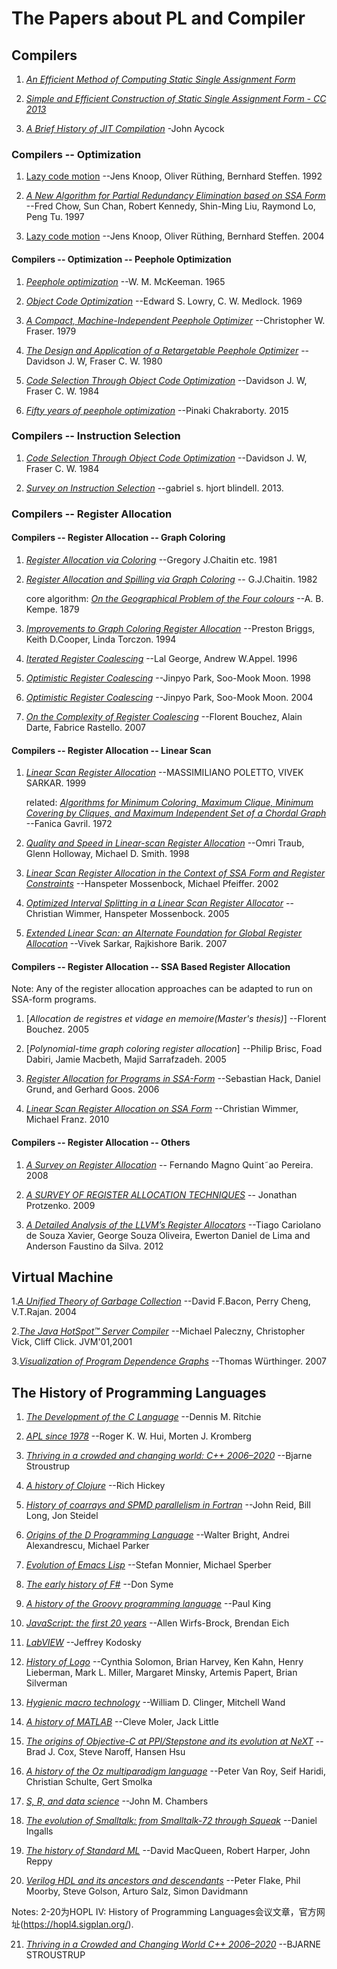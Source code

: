 # The Papers about PL and Compiler

## Compilers

1. [*An Efficient Method of Computing Static Single Assignment Form*](http://pages.cs.wisc.edu/~fischer/cs701.f08/ssa.pdf)

2. [*Simple and Efficient Construction of Static Single Assignment Form - CC 2013*](https://compilers.cs.uni-saarland.de/papers/bbhlmz13cc.pdf)

3. [*A Brief History of JIT Compilation*](http://eecs.ucf.edu/~dcm/Teaching/COT4810-Spring2011/Literature/JustInTimeCompilation.pdf) -John Aycock

### Compilers -- Optimization

1. [Lazy code motion](https://dl.acm.org/doi/10.1145/143095.143136) --Jens Knoop, Oliver Rüthing, Bernhard Steffen. 1992

2. [*A New Algorithm for Partial Redundancy Elimination based on SSA Form*](https://www.researchgate.net/publication/2460226) --Fred Chow, Sun Chan, Robert Kennedy, Shin-Ming Liu, Raymond Lo, Peng Tu. 1997

3. [Lazy code motion](https://dl.acm.org/doi/10.1145/989393.989439) --Jens Knoop, Oliver Rüthing, Bernhard Steffen. 2004

#### Compilers -- Optimization -- Peephole Optimization

1. [*Peephole optimization*](https://dl.acm.org/doi/10.1145/364995.365000) --W. M. McKeeman. 1965

2. [*Object Code Optimization*](https://dl.acm.org/doi/10.1145/362835.362838) --Edward S. Lowry, C. W. Medlock. 1969

3. [*A Compact, Machine-Independent Peephole Optimizer*](https://dl.acm.org/doi/10.1145/567752.567753) --Christopher W. Fraser. 1979

4. [*The Design and Application of a Retargetable Peephole Optimizer*](https://dl.acm.org/doi/10.1145/357094.357098) --Davidson J. W, Fraser C. W. 1980

5. [*Code Selection Through Object Code Optimization*](https://dl.acm.org/doi/10.1145/1780.1783) --Davidson J. W, Fraser C. W. 1984

6. [*Fifty years of peephole optimization*](https://www.currentscience.ac.in/Volumes/108/12/2186.pdf) --Pinaki Chakraborty. 2015

### Compilers -- Instruction Selection

1. [*Code Selection Through Object Code Optimization*](https://dl.acm.org/doi/10.1145/1780.1783) --Davidson J. W, Fraser C. W. 1984

2. [*Survey on Instruction Selection*](https://arxiv.org/ftp/arxiv/papers/1306/1306.4898.pdf) --gabriel s. hjort blindell. 2013.

### Compilers -- Register Allocation

#### Compilers -- Register Allocation -- Graph Coloring

1. [*Register Allocation via Coloring*](http://citeseerx.ist.psu.edu/viewdoc/download?doi=10.1.1.452.8606&rep=rep1&type=pdf) --Gregory J.Chaitin etc. 1981

2. [*Register Allocation and Spilling via Graph Coloring*](https://cs.gmu.edu/~white/CS640/p98-chaitin.pdf) -- G.J.Chaitin. 1982

   core algorithm: [*On the Geographical Problem of the Four colours*](https://www.jstor.org/stable/2369235?seq=1#metadata_info_tab_contents)  --A. B. Kempe. 1879

3. [*Improvements to Graph Coloring Register Allocation*](https://www.researchgate.net/publication/2392358_Improvements_to_Graph_Coloring_Register_Allocation) --Preston Briggs, Keith D.Cooper, Linda Torczon. 1994

4. [*Iterated Register Coalescing*](http://www.cse.iitm.ac.in/~krishna/courses/2012/odd-cs6013/george.pdf) --Lal George, Andrew W.Appel. 1996

5. [*Optimistic Register Coalescing*](https://ieeexplore.ieee.org/document/727246) --Jinpyo Park, Soo-Mook Moon. 1998

6. [*Optimistic Register Coalescing*](http://citeseerx.ist.psu.edu/viewdoc/download?doi=10.1.1.39.7615&rep=rep1&type=pdf) --Jinpyo Park, Soo-Mook Moon. 2004

7. [*On the Complexity of Register Coalescing*](https://hal-lara.archives-ouvertes.fr/hal-02102282/file/RR2006-15.pdf) --Florent Bouchez, Alain Darte, Fabrice Rastello. 2007

#### Compilers -- Register Allocation -- Linear Scan

1. [*Linear Scan Register Allocation*](http://web.cs.ucla.edu/~palsberg/course/cs132/linearscan.pdf) --MASSIMILIANO POLETTO, VIVEK SARKAR. 1999

   related: [*Algorithms for Minimum Coloring, Maximum Clique, Minimum Covering by Cliques, and Maximum Independent Set of a Chordal Graph*]() --Fanica Gavril. 1972

2. [*Quality and Speed in Linear-scan Register Allocation*](https://dash.harvard.edu/bitstream/handle/1/34325454/tr-21-97.pdf;jsessionid=4FF577927DA65DE17A72800864F6F27C?sequence=1)  --Omri Traub, Glenn Holloway, Michael D. Smith. 1998

3. [*Linear Scan Register Allocation in the Context of SSA Form and Register Constraints*](https://link.springer.com/content/pdf/10.1007%2F3-540-45937-5_17.pdf)  --Hanspeter Mossenbock, Michael Pfeiffer. 2002

4. [*Optimized Interval Splitting in a Linear Scan Register Allocator*](https://www.usenix.org/legacy/events/vee05/full_papers/p132-wimmer.pdf)  --Christian Wimmer, Hanspeter Mossenbock. 2005

5. [*Extended Linear Scan: an Alternate Foundation for Global Register Allocation*](http://citeseerx.ist.psu.edu/viewdoc/download?doi=10.1.1.94.4590&rep=rep1&type=pdf) --Vivek Sarkar, Rajkishore Barik. 2007

#### Compilers -- Register Allocation -- SSA Based Register Allocation

Note: Any of the register allocation approaches can be adapted to run on SSA-form programs.

1. [*Allocation de registres et vidage en memoire(Master's thesis)*] --Florent Bouchez. 2005

2. [*Polynomial-time graph coloring register allocation*]  --Philip Brisc, Foad Dabiri, Jamie Macbeth, Majid Sarrafzadeh. 2005

3. [*Register Allocation for Programs in SSA-Form*](https://compilers.cs.uni-saarland.de/papers/ssara.pdf)  --Sebastian Hack, Daniel Grund, and Gerhard Goos. 2006

4. [*Linear Scan Register Allocation on SSA Form*](http://www.christianwimmer.at/Publications/Wimmer10a/Wimmer10a.pdf)  --Christian Wimmer, Michael Franz. 2010

#### Compilers -- Register Allocation -- Others

1. [*A Survey on Register Allocation*](http://compilers.cs.ucla.edu/fernando/publications/drafts/survey.pdf)  -- Fernando Magno Quint˜ao Pereira. 2008

2. [*A SURVEY OF REGISTER ALLOCATION TECHNIQUES*](https://jonathan.protzenko.fr/papers/register09.pdf)  -- Jonathan Protzenko. 2009

3. [*A Detailed Analysis of the LLVM’s Register Allocators*](https://www.researchgate.net/publication/261461454_A_Detailed_Analysis_of_the_LLVM's_Register_Allocators) --Tiago Cariolano de Souza Xavier, George Souza Oliveira, Ewerton Daniel de Lima and Anderson Faustino da Silva. 2012

## Virtual Machine

1.[*A Unified Theory of Garbage Collection*](https://citeseerx.ist.psu.edu/viewdoc/download?doi=10.1.1.143.6619&rep=rep1&type=pdf)  --David F.Bacon, Perry Cheng, V.T.Rajan. 2004

2.[*The Java HotSpot™ Server Compiler*](https://www.usenix.org/legacy/events/jvm01/full_papers/paleczny/paleczny.pdf)  --Michael Paleczny, Christopher Vick, Cliff Click. JVM'01,2001

3.[*Visualization of Program Dependence Graphs*](http://ssw.jku.at/Research/Papers/Wuerthinger07Master/Wuerthinger07Master.pdf)  --Thomas Würthinger. 2007

## The History of Programming Languages

1. [*The Development of the C Language*](https://www.bell-labs.com/usr/dmr/www/chist.html) --Dennis M. Ritchie

2. [*APL since 1978*](https://dl.acm.org/doi/pdf/10.1145/3386319) --Roger K. W. Hui, Morten J. Kromberg

3. [*Thriving in a crowded and changing world: C++ 2006–2020*](https://dl.acm.org/doi/pdf/10.1145/3386320) --Bjarne Stroustrup

4. [*A history of Clojure*](https://dl.acm.org/doi/pdf/10.1145/3386321) --Rich Hickey

5. [*History of coarrays and SPMD parallelism in Fortran*](https://dl.acm.org/doi/pdf/10.1145/3386322) --John Reid, Bill Long, Jon Steidel

6. [*Origins of the D Programming Language*](https://dl.acm.org/doi/pdf/10.1145/3386323) --Walter Bright, Andrei Alexandrescu, Michael Parker

7. [*Evolution of Emacs Lisp*](https://dl.acm.org/doi/pdf/10.1145/3386324) --Stefan Monnier, Michael Sperber

8. [*The early history of F#*](https://dl.acm.org/doi/pdf/10.1145/3386325) --Don Syme

9. [*A history of the Groovy programming language*](https://dl.acm.org/doi/pdf/10.1145/3386326) --Paul King

10. [*JavaScript: the first 20 years*](https://dl.acm.org/doi/pdf/10.1145/3386327) --Allen Wirfs-Brock, Brendan Eich

11. [*LabVIEW*](https://dl.acm.org/doi/pdf/10.1145/3386328) --Jeffrey Kodosky

12. [*History of Logo*](https://dl.acm.org/doi/pdf/10.1145/3386329) --Cynthia Solomon, Brian Harvey, Ken Kahn, Henry Lieberman, Mark L. Miller, Margaret Minsky, Artemis Papert, Brian Silverman

13. [*Hygienic macro technology*](https://dl.acm.org/doi/pdf/10.1145/3386330) --William D. Clinger, Mitchell Wand

14. [*A history of MATLAB*](https://dl.acm.org/doi/pdf/10.1145/3386331) --Cleve Moler, Jack Little

15. [*The origins of Objective-C at PPI/Stepstone and its evolution at NeXT*](https://dl.acm.org/doi/pdf/10.1145/3386332) --Brad J. Cox, Steve Naroff, Hansen Hsu

16. [*A history of the Oz multiparadigm language*](https://dl.acm.org/doi/pdf/10.1145/3386333) --Peter Van Roy, Seif Haridi, Christian Schulte, Gert Smolka

17. [*S, R, and data science*](https://dl.acm.org/doi/pdf/10.1145/3386334) --John M. Chambers

18. [*The evolution of Smalltalk: from Smalltalk-72 through Squeak*](https://dl.acm.org/doi/pdf/10.1145/3386335) --Daniel Ingalls

19. [*The history of Standard ML*](https://dl.acm.org/doi/pdf/10.1145/3386336) --David MacQueen, Robert Harper, John Reppy

20. [*Verilog HDL and its ancestors and descendants*](https://dl.acm.org/doi/pdf/10.1145/3386337) --Peter Flake, Phil Moorby, Steve Golson, Arturo Salz, Simon Davidmann

Notes: 2-20为HOPL IV: History of Programming Languages会议文章，官方网址(https://hopl4.sigplan.org/).

21. [*Thriving in a Crowded and Changing World C++ 2006–2020*](https://www.stroustrup.com/hopl20main-p5-p-bfc9cd4--final.pdf) --BJARNE STROUSTRUP